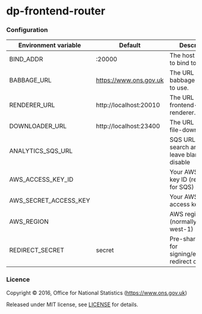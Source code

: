 dp-frontend-router
==================

### Configuration

| Environment variable  | Default                 | Description
| --------------------- | ----------------------- | --------------------------------------
| BIND_ADDR             | :20000                  | The host and port to bind to.
| BABBAGE_URL           | https://www.ons.gov.uk  | The URL of the babbage instance to use.
| RENDERER_URL          | http://localhost:20010  | The URL of dp-frontend-renderer.
| DOWNLOADER_URL        | http://localhost:23400  | The URL of dp-file-downloader.
| ANALYTICS_SQS_URL     |                         | SQS URL for search analytics; leave blank to disable
| AWS_ACCESS_KEY_ID     |                         | Your AWS access key ID (required for SQS)
| AWS_SECRET_ACCESS_KEY |                         | Your AWS secret access key
| AWS_REGION            |                         | AWS region (normally eu-west-1)
| REDIRECT_SECRET       | secret                  | Pre-shared key for signing/encrypting redirect data

### Licence

Copyright ©‎ 2016, Office for National Statistics (https://www.ons.gov.uk)

Released under MIT license, see [LICENSE](LICENSE.md) for details.
